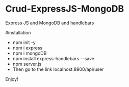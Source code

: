 # Crud-ExpressJS-MongoDB
Express JS and MongoDB and handlebars

#installation<br/>
- npm init -y<br/>
- npm i express<br/>
- npm i mongoDB<br/>
- npm install express-handlebars --save <br/>
- npm server.js<br/>
- Then go to the link localhost:8900/api/user

Enjoy!
